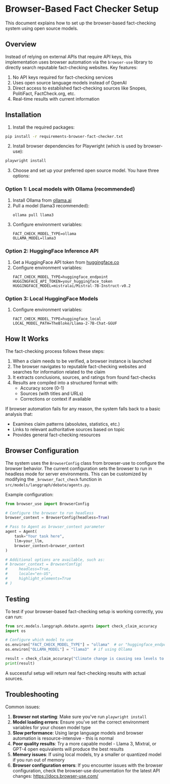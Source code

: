 # Browser-Based Fact Checker Setup

This document explains how to set up the browser-based fact-checking system using open source models.

## Overview

Instead of relying on external APIs that require API keys, this implementation uses browser automation via the `browser-use` library to directly search reputable fact-checking websites. Key features:

1. No API keys required for fact-checking services
2. Uses open source language models instead of OpenAI
3. Direct access to established fact-checking sources like Snopes, PolitiFact, FactCheck.org, etc.
4. Real-time results with current information

## Installation

1. Install the required packages:

```bash
pip install -r requirements-browser-fact-checker.txt
```

2. Install browser dependencies for Playwright (which is used by browser-use):

```bash
playwright install
```

3. Choose and set up your preferred open source model. You have three options:

### Option 1: Local models with Ollama (recommended)

1. Install Ollama from [ollama.ai](https://ollama.ai/)
2. Pull a model (llama3 recommended):
   ```bash
   ollama pull llama3
   ```
3. Configure environment variables:
   ```
   FACT_CHECK_MODEL_TYPE=ollama
   OLLAMA_MODEL=llama3
   ```

### Option 2: HuggingFace Inference API

1. Get a HuggingFace API token from [huggingface.co](https://huggingface.co/settings/tokens)
2. Configure environment variables:
   ```
   FACT_CHECK_MODEL_TYPE=huggingface_endpoint
   HUGGINGFACE_API_TOKEN=your_huggingface_token
   HUGGINGFACE_MODEL=mistralai/Mistral-7B-Instruct-v0.2
   ```

### Option 3: Local HuggingFace Models

1. Configure environment variables:
   ```
   FACT_CHECK_MODEL_TYPE=huggingface_local
   LOCAL_MODEL_PATH=TheBloke/Llama-2-7B-Chat-GGUF
   ```

## How It Works

The fact-checking process follows these steps:

1. When a claim needs to be verified, a browser instance is launched
2. The browser navigates to reputable fact-checking websites and searches for information related to the claim
3. It extracts conclusions, sources, and ratings from found fact-checks
4. Results are compiled into a structured format with:
   - Accuracy score (0-1)
   - Sources (with titles and URLs)
   - Corrections or context if available

If browser automation fails for any reason, the system falls back to a basic analysis that:
- Examines claim patterns (absolutes, statistics, etc.)
- Links to relevant authoritative sources based on topic
- Provides general fact-checking resources

## Browser Configuration

The system uses the `BrowserConfig` class from browser-use to configure the browser behavior. The current configuration sets the browser to run in headless mode for server environments. This can be customized by modifying the `_browser_fact_check` function in `src/models/langgraph/debate/agents.py`.

Example configuration:
```python
from browser_use import BrowserConfig

# Configure the browser to run headless
browser_context = BrowserConfig(headless=True)

# Pass to Agent as browser_context parameter
agent = Agent(
    task="Your task here",
    llm=your_llm,
    browser_context=browser_context
)

# Additional options are available, such as:
# browser_context = BrowserConfig(
#     headless=True,
#     locale="en-US",
#     highlight_elements=True
# )
```

## Testing

To test if your browser-based fact-checking setup is working correctly, you can run:

```python
from src.models.langgraph.debate.agents import check_claim_accuracy
import os

# Configure which model to use
os.environ["FACT_CHECK_MODEL_TYPE"] = "ollama"  # or "huggingface_endpoint" or "huggingface_local"
os.environ["OLLAMA_MODEL"] = "llama3"  # if using Ollama

result = check_claim_accuracy("Climate change is causing sea levels to rise")
print(result)
```

A successful setup will return real fact-checking results with actual sources.

## Troubleshooting

Common issues:

1. **Browser not starting**: Make sure you've run `playwright install`
2. **Model loading errors**: Ensure you've set the correct environment variables for your chosen model type
3. **Slow performance**: Using large language models and browser automation is resource-intensive - this is normal
4. **Poor quality results**: Try a more capable model - Llama 3, Mixtral, or GPT-4 open equivalents will produce the best results
5. **Memory issues**: If using local models, try a smaller or quantized model if you run out of memory
6. **Browser configuration errors**: If you encounter issues with the browser configuration, check the browser-use documentation for the latest API changes: https://docs.browser-use.com/ 
